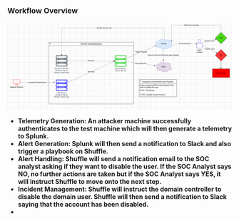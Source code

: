 ### Workflow Overview
![Image Alt](https://github.com/Samir-K9/Active-Directory-Project/blob/7356da9f2f730d95b6acf5fc67780fd1bb7adf5c/Screenshots/Screenshot%202025-08-01%20191510.png)

- **Telemetry Generation: An attacker machine successfully authenticates to the test machine which will then generate a telemetry to Splunk.**
- **Alert Generation: Splunk will then send a notification to Slack and also trigger a playbook on Shuffle.**
- **Alert Handling: Shuffle will send a notification email to the SOC analyst asking if they want to disable the user. If the SOC Analyst says NO, no further actions are taken but if the SOC Analyst says YES, it will instruct Shuffle to move onto the next step.**
- **Incident Management: Shuffle will instruct the domain controller to disable the domain user. Shuffle will then send a notification to Slack saying that the account has been disabled.**
- 
